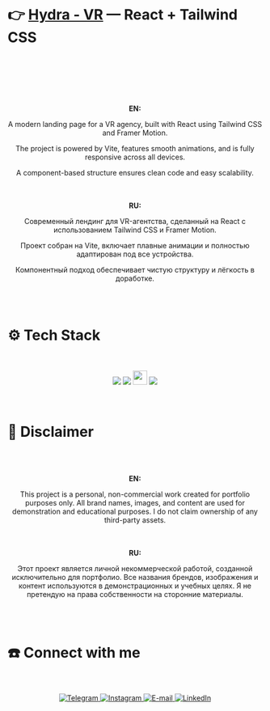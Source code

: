 # 👉 **[Hydra - VR](https://hydravrkushov.netlify.app/)** — React + Tailwind CSS
<br><br>


<br><br>
<div align="center">
  <b>EN:</b><br />
<p>
  A modern landing page for a VR agency, built with React using Tailwind CSS and Framer Motion. 
</p>

<p>
The project is powered by Vite, features smooth animations, and is fully responsive across all devices.
</p>

<p>
A component-based structure ensures clean code and easy scalability.
</p>
</div>
<br><br>
<div align="center">
<b>RU:</b><br />
<p>
  Современный лендинг для VR-агентства, сделанный на React с использованием Tailwind CSS и Framer Motion.
</p>

<p>
 Проект собран на Vite, включает плавные анимации и полностью адаптирован под все устройства.
</p>

<p>
  Компонентный подход обеспечивает чистую структуру и лёгкость в доработке.
</p>
</div>
<br><br>
<h1>⚙️ Tech Stack</h1>
<br><br>
<div align="center">
  <img src="https://img.shields.io/badge/react-%2320232a.svg?style=for-the-badge&logo=react&logoColor=%2361DAFB"/>
  <img src="https://img.shields.io/badge/tailwindcss-%2338B2AC.svg?style=for-the-badge&logo=tailwind-css&logoColor=white"/>
   <img src="https://img.shields.io/badge/Framer_Motion-0055FF?style=for-the-badge&logo=framer&logoColor=white" height="28"/>
  <img src="https://img.shields.io/badge/vite-%23646CFF.svg?style=for-the-badge&logo=vite&logoColor=white"/>
</div>
<br><br>

# 🚨 Disclaimer
<br><br>
<div align="center">
   <b>EN:</b><br />
  <p>
    This project is a personal, non-commercial work created for portfolio purposes only. All brand names, images, and content are used for demonstration and educational purposes. I do not claim ownership of any third-party assets.
  </p>
</div>
<br><br>
<div align="center">
    <b>RU:</b><br />
  <p>
    Этот проект является личной некоммерческой работой, созданной исключительно для портфолио. Все названия брендов, изображения и контент используются в демонстрационных и учебных целях. Я не претендую на права собственности на сторонние материалы.
  </p>
</div>
<br><br>
<h1>☎️ Connect with me </h1>
 <br><br>
    <div align="center">
        <a href="https://t.me/kushovka">
<img src="https://img.shields.io/badge/Telegram-%2304A1F7.svg?style=for-the-badge&logo=telegram&logoColor=white" alt="Telegram" />
        </a>
        <a href="https://www.instagram.com/kushovka">
<img src="https://img.shields.io/badge/Instagram-%23E4405F.svg?style=for-the-badge&logo=instagram&logoColor=white" alt="Instagram" />
        </a>
        <a href="mailto:kushovk2003@mail.ru">
<img src="https://img.shields.io/badge/Email-D14836?style=for-the-badge&logo=gmail&logoColor=white" alt="E-mail" />
        </a>
           </a>
        <a href="https://www.linkedin.com/in/kirill-kushov-9714b9364?utm_source=share&utm_campaign=share_via&utm_content=profile&utm_medium=ios_app">
<img src="https://img.shields.io/badge/LinkedIn-0A66C2?style=for-the-badge&logo=linkedin&logoColor=white" alt="LinkedIn" />
        </a>
</div>
 <br><br>

